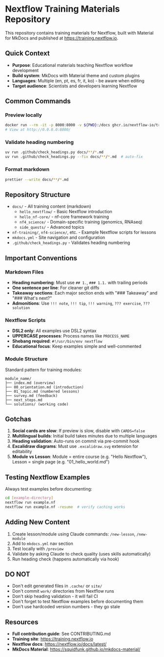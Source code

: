 # Nextflow Training Materials Repository

This repository contains training materials for Nextflow, built with Material for MkDocs and published at https://training.nextflow.io.

## Quick Context

- **Purpose**: Educational materials teaching Nextflow workflow development
- **Build system**: MkDocs with Material theme and custom plugins
- **Languages**: Multiple (en, pt, es, fr, it, ko) - be aware when editing
- **Target audience**: Scientists and developers learning Nextflow

## Common Commands

### Preview locally
```bash
docker run --rm -it -p 8000:8000 -v ${PWD}:/docs ghcr.io/nextflow-io/training-mkdocs:latest
# View at http://0.0.0.0:8000/
```

### Validate heading numbering
```bash
uv run .github/check_headings.py docs/**/*.md
uv run .github/check_headings.py --fix docs/**/*.md  # auto-fix
```

### Format markdown
```bash
prettier --write docs/**/*.md
```

## Repository Structure

- `docs/` - All training content (markdown)
  - `hello_nextflow/` - Basic Nextflow introduction
  - `hello_nf-core/` - nf-core framework training
  - `nf4_science/` - Domain-specific training (genomics, RNAseq)
  - `side_quests/` - Advanced topics
- `nf-training/`, `nf4-science/`, etc. - Example Nextflow scripts for lessons
- `mkdocs.yml` - Site navigation and configuration
- `.github/check_headings.py` - Validates heading numbering

## Important Conventions

### Markdown Files
- **Heading numbering**: Must use `## 1.`, `### 1.1.` with trailing periods
- **One sentence per line**: For cleaner git diffs
- **Takeaway sections**: Each major section ends with "### Takeaway" and "### What's next?"
- **Admonitions**: Use `!!! note`, `!!! tip`, `!!! warning`, `??? exercise`, `??? solution`

### Nextflow Scripts
- **DSL2 only**: All examples use DSL2 syntax
- **UPPERCASE processes**: Process names like `PROCESS_NAME`
- **Shebang required**: `#!/usr/bin/env nextflow`
- **Educational focus**: Keep examples simple and well-commented

### Module Structure
Standard pattern for training modules:
```
module_name/
├── index.md (overview)
├── 00_orientation.md (introduction)
├── 01_topic.md (numbered lessons)
├── survey.md (feedback)
├── next_steps.md
└── solutions/ (working code)
```

## Gotchas

1. **Social cards are slow**: If preview is slow, disable with `CARDS=false`
2. **Multilingual builds**: Initial build takes minutes due to multiple languages
3. **Heading validation**: Auto-runs on commit via pre-commit hook
4. **Excalidraw diagrams**: Must use `.excalidraw.svg` extension for editability
5. **Module vs Lesson**: Module = entire course (e.g. "Hello Nextflow"), Lesson = single page (e.g. "01_hello_world.md")

## Testing Nextflow Examples

Always test examples before documenting:
```bash
cd [example-directory]
nextflow run example.nf
nextflow run example.nf -resume  # verify caching works
```

## Adding New Content

1. Create lesson/module using Claude commands: `/new-lesson`, `/new-module`
2. Add to `mkdocs.yml` nav section
3. Test locally with `/preview`
4. Validate by asking Claude to check quality (uses skills automatically)
5. Run heading check (happens automatically via hook)

## DO NOT

- Don't edit generated files in `.cache/` or `site/`
- Don't commit `work/` directories from Nextflow runs
- Don't skip heading validation - it will fail CI
- Don't forget to test Nextflow examples before documenting them
- Don't use hardcoded version numbers - they go stale

## Resources

- **Full contribution guide**: See CONTRIBUTING.md
- **Training site**: https://training.nextflow.io
- **Nextflow docs**: https://nextflow.io/docs/latest/
- **MkDocs Material**: https://squidfunk.github.io/mkdocs-material/
